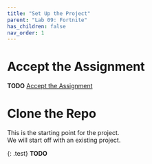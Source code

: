 ```yaml
---
title: "Set Up the Project"
parent: "Lab 09: Fortnite"
has_children: false
nav_order: 1
---
```


# Accept the Assignment
**TODO** [Accept the Assignment](https://classroom.github.com/a/IoNUxqr8)

# Clone the Repo
This is the starting point for the project.\
We will start off with an existing project.

{: .test}
**TODO**
